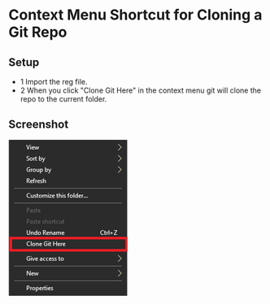 # Context Menu Shortcut for Cloning a Git Repo
## Setup
* 1 Import the reg file.
* 2 When you click "Clone Git Here" in the context menu git will clone the repo to the current folder.
## Screenshot
![Screenshot](screenshot.png "Screenshot")